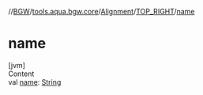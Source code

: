 //[BGW](../../../../index.md)/[tools.aqua.bgw.core](../../index.md)/[Alignment](../index.md)/[TOP_RIGHT](index.md)/[name](name.md)



# name  
[jvm]  
Content  
val [name](name.md): [String](https://kotlinlang.org/api/latest/jvm/stdlib/kotlin/-string/index.html)  



